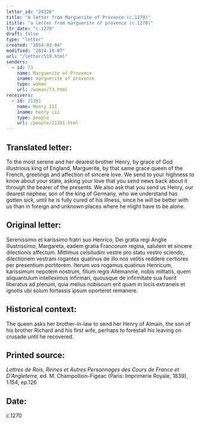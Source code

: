 ```yaml
---
letter_id: "24226"
title: "A letter from Marguerite of Provence (c.1270)"
ititle: "a letter from marguerite of provence (c.1270)"
ltr_date: "c.1270"
draft: false
type: "letter"
created: "2014-03-04"
modified: "2014-10-07"
url: "/letter/519.html"
senders:
  - id: 73
    name: Marguerite of Provence
    iname: marguerite of provence
    type: woman
    url: /woman/73.html
receivers:
  - id: 21381
    name: Henry III
    iname: henry iii
    type: people
    url: /people/21381.html
---
```

<h2> Translated letter:</h2>To the most serene and her dearest brother Henry, by grace of God illustrious king of England, Marguerite, by that same grace queen of the French, greetings and affection of sincere love.
We send to your highness to know about your state, asking your love that you send news back about it through the bearer of the presents.  We also ask that you send us Henry, our dearest nephew, son of the king of Germany, who we understand has gotten sick, until he is fully cured of his illness, since he will be better with us than in foreign and unknown places where he might have to be alone.
<h2 class="mt-4"> Original letter:</h2>Serenissimo et karissimo fratri suo Henrico, Dei gratia regi Anglie illustrissimo, Margareta, eadem gratia Francorum regina, salutem et sincere dilectionis affectum. Mittimus celsitudini vestre pro statu vestro sciendo, dilectionem vestram rogantes quatinus de illo nos velitis reddere certiores per presentium portitorem. Iterum vos rogamus quatinus Henricum, karissimum nepotem nostrum, filium regis Allemannie, nobis mittatis, quem aliquantulum intelleximus infirmari, quousque de infirmitate sua fuerit liberatus ad plenum, quia melius nobiscum erit quam in locis extraneis et ignotis ubi solum fortassis ipsum oporteret remanere.
<h2 class="mt-4"> Historical context:</h2>The queen asks her brother-in-law to send her Henry of Almain, the son of his brother Richard and his first wife, perhaps to forestall his leaving on crusade until he recovered.
<h2 class="mt-4"> Printed source:</h2><p><em>Lettres de Rois, Reines et Autres Personnages des Cours de France et D'Angleterre,</em> ed. M. Champollion-Figeac (Paris: Imprimerie Royale, 1839), 1.154, ep.126</p><h2 class="mt-4"> Date:</h2>c.1270